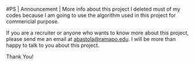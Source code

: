 #PS | Announcement | More info about this project
I deleted must of my codes because I am going to use the algorithm used in this project for commericial purpose. 

If you are a recruiter or anyone who wants to know more about this project, please send me an email at abastola@ramapo.edu. I will be more than happy to talk to you about this project. 

Thank You!
